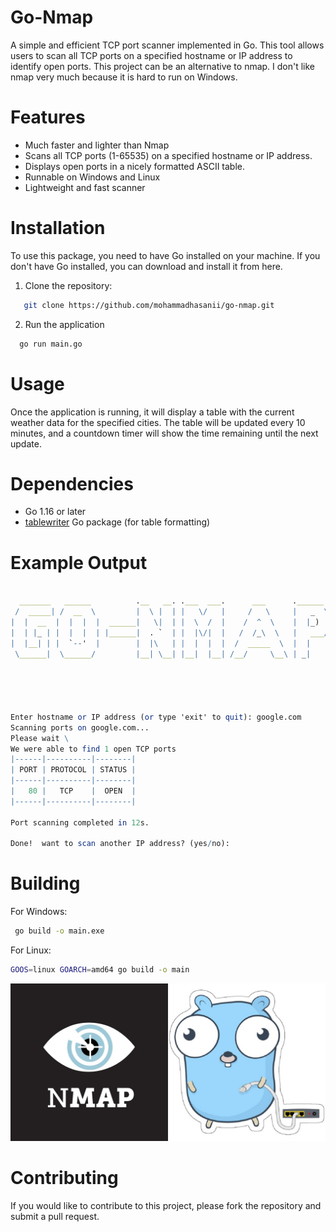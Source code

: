 
# Go-Nmap

A simple and efficient TCP port scanner implemented in Go. This tool allows users to scan all TCP ports on a specified hostname or IP address to identify open ports. 
This project can be an alternative to nmap. I don't like nmap very much because it is hard to run on Windows.


# Features

- Much faster and lighter than Nmap
- Scans all TCP ports (1-65535) on a specified hostname or IP address.
- Displays open ports in a nicely formatted ASCII table.
- Runnable on Windows and Linux
- Lightweight and fast scanner


# Installation
To use this package, you need to have Go installed on your machine. If you don't have Go installed, you can download and install it from here.


1. Clone the repository:
```bash
   git clone https://github.com/mohammadhasanii/go-nmap.git
```

2. Run the application
 ```bash
   go run main.go 
```
# Usage
Once the application is running, it will display a table with the current weather data for the specified cities. The table will be updated every 10 minutes, and a countdown timer will show the time remaining until the next update.

# Dependencies
- Go 1.16 or later
- [tablewriter](https://github.com/olekukonko/tablewriter) Go package (for table formatting)

# Example Output

```mathematica

  _______   ______          .__   __. .___  ___.      ___      .______   
 /  _____| /  __  \         |  \ |  | |   \/   |     /   \     |   _  \  
|  |  __  |  |  |  |  ______|   \|  | |  \  /  |    /  ^  \    |  |_)  | 
|  | |_ | |  |  |  | |______|  . `  | |  |\/|  |   /  /_\  \   |   ___/  
|  |__| | |  `--'  |        |  |\   | |  |  |  |  /  _____  \  |  |      
 \______|  \______/         |__| \__| |__|  |__| /__/     \__\ | _|      
                                                                         
         



Enter hostname or IP address (or type 'exit' to quit): google.com
Scanning ports on google.com...
Please wait \
We were able to find 1 open TCP ports
|------|----------|--------|
| PORT | PROTOCOL | STATUS |
|------|----------|--------|
|   80 |   TCP    |  OPEN  |
|------|----------|--------|

Port scanning completed in 12s.

Done!  want to scan another IP address? (yes/no):
```

# Building
For Windows:
```bash
 go build -o main.exe
```
For Linux:
```bash
GOOS=linux GOARCH=amd64 go build -o main
```


![Logo](./demo.jpg)



# Contributing
If you would like to contribute to this project, please fork the repository and submit a pull request.
